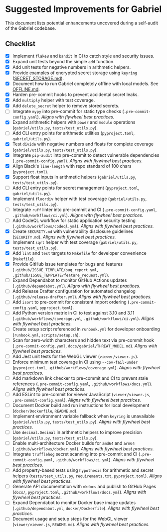 # Suggested Improvements for Gabriel

This document lists potential enhancements uncovered during a self-audit of the Gabriel codebase.

## Checklist

- [x] Implement `flake8` and `bandit` in CI to catch style and security issues.
- [x] Expand unit tests beyond the simple `add` function.
- [x] Add unit tests for negative numbers in arithmetic helpers.
- [x] Provide examples of encrypted secret storage using `keyring` ([SECRET_STORAGE.md](SECRET_STORAGE.md)).
- [x] Document how to run Gabriel completely offline with local models. See [OFFLINE.md](OFFLINE.md).
- [x] Harden pre-commit hooks to prevent accidental secret leaks.
- [x] Add `multiply` helper with test coverage.
- [x] Add `delete_secret` helper to remove stored secrets.
- [ ] Integrate `mypy` into pre-commit for static type checks (`.pre-commit-config.yaml`).
      *Aligns with flywheel best practices.*
- [x] Expand arithmetic helpers with `power` and `modulo` operations
      (`gabriel/utils.py`, `tests/test_utils.py`).
- [ ] Add CLI entry points for arithmetic utilities (`pyproject.toml`,
      `gabriel/utils.py`).
- [x] Test `divide` with negative numbers and floats for complete coverage
      (`gabriel/utils.py`, `tests/test_utils.py`).
- [x] Integrate `pip-audit` into pre-commit to detect vulnerable dependencies
      (`.pre-commit-config.yaml`). *Aligns with flywheel best practices.*
- [x] Align Black's `line-length` with repo standard of 100 chars (`pyproject.toml`).
- [x] Support float inputs in arithmetic helpers (`gabriel/utils.py`, `tests/test_utils.py`).
- [ ] Add CLI entry points for secret management (`pyproject.toml`, `gabriel/utils.py`).
- [x] Implement `floordiv` helper with test coverage (`gabriel/utils.py`,
      `tests/test_utils.py`).
- [ ] Integrate `ruff` linter into pre-commit and CI (`.pre-commit-config.yaml`,
      `.github/workflows/ci.yml`). *Aligns with flywheel best practices.*
- [ ] Add CodeQL workflow for static application security testing
      (`.github/workflows/codeql.yml`). *Aligns with flywheel best practices.*
- [x] Create `SECURITY.md` with vulnerability disclosure guidelines
      (`SECURITY.md`). *Aligns with flywheel best practices.*
- [x] Implement `sqrt` helper with test coverage (`gabriel/utils.py`,
      `tests/test_utils.py`).
- [x] Add `lint` and `test` targets to `Makefile` for developer convenience
      (`Makefile`).
- [x] Provide GitHub issue templates for bugs and features
      (`.github/ISSUE_TEMPLATE/bug_report.yml`,
      `.github/ISSUE_TEMPLATE/feature_request.yml`).
- [ ] Expand Dependabot to monitor GitHub Actions updates (`.github/dependabot.yml`).
      *Aligns with flywheel best practices.*
- [ ] Add Release Drafter configuration for automated changelog
      (`.github/release-drafter.yml`). *Aligns with flywheel best practices.*
- [ ] Add `isort` to pre-commit for consistent import ordering
      (`.pre-commit-config.yaml`, `pyproject.toml`).
- [ ] Add Python version matrix in CI to test against 3.10 and 3.11
      (`.github/workflows/coverage.yml`, `.github/workflows/ci.yml`).
      *Aligns with flywheel best practices.*
- [ ] Create setup script referenced in `runbook.yml` for developer onboarding
      (`runbook.yml`, `scripts/setup.sh`).
- [ ] Scan for zero-width characters and hidden text via pre-commit hook
      (`.pre-commit-config.yaml`, `docs/gabriel/THREAT_MODEL.md`).
      *Aligns with flywheel best practices.*
- [ ] Add Jest unit tests for the WebGL viewer (`viewer/viewer.js`).
- [ ] Enforce minimum test coverage in CI using `--cov-fail-under`
      (`pyproject.toml`, `.github/workflows/coverage.yml`).
      *Aligns with flywheel best practices.*
- [ ] Add markdown link checker to pre-commit and CI to prevent stale references
      (`.pre-commit-config.yaml`, `.github/workflows/docs.yml`).
      *Aligns with flywheel best practices.*
- [ ] Add ESLint to pre-commit for viewer JavaScript
      (`viewer/viewer.js`, `.pre-commit-config.yaml`). *Aligns with flywheel best practices.*
- [ ] Document Docker build and run instructions for local development
      (`docker/Dockerfile`, `README.md`).
- [ ] Implement environment variable fallback when `keyring` is unavailable
      (`gabriel/utils.py`, `tests/test_utils.py`). *Aligns with flywheel best practices.*
- [ ] Use `decimal.Decimal` in arithmetic helpers to improve precision
      (`gabriel/utils.py`, `tests/test_utils.py`).
- [ ] Enable multi-architecture Docker builds for `amd64` and `arm64`
      (`.github/workflows/docker.yml`). *Aligns with flywheel best practices.*
- [ ] Integrate `trufflehog` secret scanning into pre-commit and CI
      (`.pre-commit-config.yaml`, `.github/workflows/ci.yml`).
      *Aligns with flywheel best practices.*
- [ ] Add property-based tests using `hypothesis` for arithmetic and secret helpers
      (`tests/test_utils.py`, `requirements.txt`, `pyproject.toml`).
      *Aligns with flywheel best practices.*
- [ ] Generate API documentation with `mkdocs` and publish to GitHub Pages
      (`docs/`, `pyproject.toml`, `.github/workflows/docs.yml`).
      *Aligns with flywheel best practices.*
- [ ] Expand Dependabot to monitor Docker base image updates
      (`.github/dependabot.yml`, `docker/Dockerfile`).
      *Aligns with flywheel best practices.*
- [ ] Document usage and setup steps for the WebGL viewer
      (`viewer/viewer.js`, `README.md`).
      *Aligns with flywheel best practices.*
